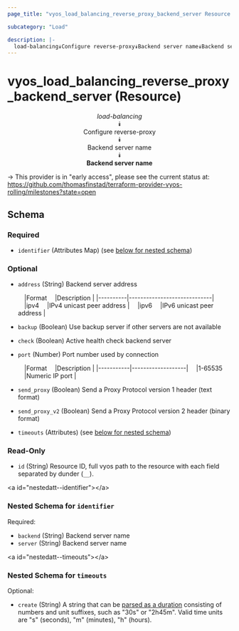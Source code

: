 ```yaml
---
page_title: "vyos_load_balancing_reverse_proxy_backend_server Resource - vyos"

subcategory: "Load"

description: |- 
  load-balancing⯯Configure reverse-proxy⯯Backend server name⯯Backend server name
---
```


# vyos_load_balancing_reverse_proxy_backend_server (Resource)
<center>

*load-balancing*  
⯯  
Configure reverse-proxy  
⯯  
Backend server name  
⯯  
**Backend server name**


</center>

-> This provider is in "early access", please see the current status at: https://github.com/thomasfinstad/terraform-provider-vyos-rolling/milestones?state=open

## Schema

### Required

- `identifier` (Attributes Map) (see [below for nested schema](#nestedatt--identifier))

### Optional

- `address` (String) Backend server address

    &emsp;|Format  &emsp;|Description                |
    |----------|-----------------------------|
    &emsp;|ipv4    &emsp;|IPv4 unicast peer address  |
    &emsp;|ipv6    &emsp;|IPv6 unicast peer address  |
- `backup` (Boolean) Use backup server if other servers are not available
- `check` (Boolean) Active health check backend server
- `port` (Number) Port number used by connection

    &emsp;|Format   &emsp;|Description      |
    |-----------|-------------------|
    &emsp;|1-65535  &emsp;|Numeric IP port  |
- `send_proxy` (Boolean) Send a Proxy Protocol version 1 header (text format)
- `send_proxy_v2` (Boolean) Send a Proxy Protocol version 2 header (binary format)
- `timeouts` (Attributes) (see [below for nested schema](#nestedatt--timeouts))

### Read-Only

- `id` (String) Resource ID, full vyos path to the resource with each field separated by dunder (`__`).

&lt;a id=&#34;nestedatt--identifier&#34;&gt;&lt;/a&gt;
### Nested Schema for `identifier`

Required:

- `backend` (String) Backend server name
- `server` (String) Backend server name


&lt;a id=&#34;nestedatt--timeouts&#34;&gt;&lt;/a&gt;
### Nested Schema for `timeouts`

Optional:

- `create` (String) A string that can be [parsed as a duration](https://pkg.go.dev/time#ParseDuration) consisting of numbers and unit suffixes, such as &#34;30s&#34; or &#34;2h45m&#34;. Valid time units are &#34;s&#34; (seconds), &#34;m&#34; (minutes), &#34;h&#34; (hours).  
